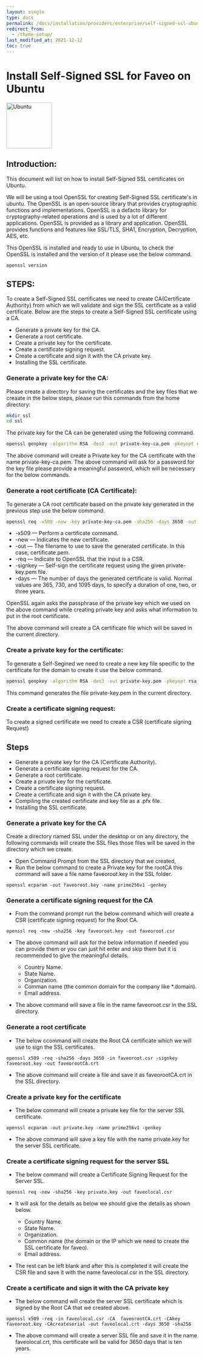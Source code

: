 ```yaml
---
layout: single
type: docs
permalink: /docs/installation/providers/enterprise/self-signed-ssl-ubuntu/
redirect_from:
  - /theme-setup/
last_modified_at: 2021-12-12
toc: true
---
```


# <strong>Install Self-Signed SSL for Faveo on Ubuntu</strong>  <!-- omit in toc -->

<img alt="Ubuntu" src="https://upload.wikimedia.org/wikipedia/commons/thumb/a/ab/Logo-ubuntu_cof-orange-hex.svg/120px-Logo-ubuntu_cof-orange-hex.svg.png" width="120" height="120" />


## <strong>Introduction:</strong>

This document will list on how to install Self-Signed SSL certificates on Ubuntu.

We will be using a tool OpenSSL for creating Self-Signed SSL certificate's in ubuntu.
The OpenSSL is an open-source library that provides cryptographic functions and implementations. OpenSSL is a defacto library for cryptography-related operations and is used by a lot of different applications. OpenSSL is provided as a library and application. OpenSSL provides functions and features like SSL/TLS, SHA1, Encryption, Decryption, AES, etc.

This OpenSSL is installed and ready to use in Ubuntu, to check the OpenSSL is installed and the version of it please use the below command.
```sh
openssl version
```

## <strong>STEPS:</strong>

To create a Self-Signed SSL certificates we need to create CA(Certificate Authority) from which we will validate and sign the SSL certificate as a valid certificate.
Below are the steps to create a Self-Signed SSL certificate using a CA.

- Generate a private key for the CA.
- Generate a root certificate.
- Create a private key for the certificate.
- Create a certificate signing request.
- Create a certificate and sign it with the CA private key.
- Installing the SSL certificate.

### <strong>Generate a private key for the CA:</strong>

Please create a directory for saving the certificates and the key files that we creaate in the below steps, please run this commands from the home directory:
```sh
mkdir ssl
cd ssl
```

The private key for the CA can be generated using the following command.

```sh
openssl genpkey -algorithm RSA -des3 -out private-key-ca.pem -pkeyopt rsa_keygen_bits:4096
```
The above command will create a Private key for the CA certificate with the name private-key-ca.pem. The above command will ask for a password for the key file please provide a meaningful password, which will be necessary for the below commands. 

### <strong>Generate a root certificate (CA Certificate):</strong>

To generate a CA root certificate based on the private key generated in the previous step use the below command.

```sh
openssl req -x509 -new -key private-key-ca.pem -sha256 -days 3650 -out ca-certificate.pem
```
- -x509 — Perform a certificate command.
- -new — Indicates the new certificate.
- -out — The filename to use to save the generated certificate. In this case, certificate.pem.
- -req — Indicate to OpenSSL that the input is a CSR.
- -signkey — Self-sign the certificate request using the given private-key.pem file.
- -days — The number of days the generated certificate is valid. Normal values are 365, 730, and 1095 days, to specify a duration of one, two, or three years.

OpenSSL again asks the passphrase of the private key which we used on the above command while creating private key and asks what information to put in the root certificate.

The above command will create a CA certificate file which will be saved in the current directory.

### <strong>Create a private key for the certificate:</strong>

To generate a Self-Segined we need to create a new key file specific to the certificate for the domain to create it use the below command.

```sh
openssl genpkey -algorithm RSA -des3 -out private-key.pem -pkeyopt rsa_keygen_bits:4096
```
This command generates the file private-key.pem in the current directory.

### <strong>Create a certificate signing request:</strong>

To create a signed certificate we need to create a CSR (certificate signing Request)




## <strong>Steps</strong>

- Generate a private key for the CA (Certificate Authority).
- Generate a certificate signing request for the CA.
- Generate a root certificate.
- Create a private key for the certificate.
- Create a certificate signing request.
- Create a certificate and sign it with the CA private key.
- Compiling the created certificate and key file as a .pfx file.
- Installing the SSL certificate.

### <strong>Generate a private key for the CA</strong>

Create a directory named SSL under the desktop or on any directory, the following commands will create the SSL files those files will be saved in the directory which we create.

- Open Command Prompt from the SSL directory that we created,
- Run the below command to create a Private key for the rootCA this command will save a file name faveoroot.key in the SSL folder.

```
openssl ecparam -out faveoroot.key -name prime256v1 -genkey
```

### <strong>Generate a certificate signing request for the CA</strong>

- From the command prompt run the below command which will create a CSR (certificate signing request) for the Root CA.

```
openssl req -new -sha256 -key faveoroot.key -out faveoroot.csr
```
- The above command will ask for the below information if needed you can provide them or you can just hit enter and skip them but it is recommended to give the meaningful details.

    - Country Name.
    - State Name.
    - Organization.
    - Comman name (the common domain for the company like *.domain).
    - Email address.

- The above command will save a file in the name faveoroot.csr in the SSL directory.

### <strong>Generate a root certificate</strong>

- The below ccommand will create the Root CA certificate which we will use to sign the SSL certificates.


```
openssl x509 -req -sha256 -days 3650 -in faveoroot.csr -signkey faveoroot.key -out faveorootCA.crt
```

- The above command will create a file and save it as faveorootCA.crt in the SSL directory.

### <strong>Create a private key for the certificate</strong>

- The below command will create a private key file for the server SSL certificate.

```
openssl ecparam -out private.key -name prime256v1 -genkey
```

- The above command will save a key file with the name private.key for the server SSL certificate.

### <strong>Create a certificate signing request for the server SSL</strong>

- The below command will create a Certificate Signing Request for the Server SSL.

```
openssl req -new -sha256 -key private.key -out faveolocal.csr
```

- It will ask for the details as below we should give the details as shown below.

    - Country Name.
    - State Name.
    - Organization.
    - Common name (the domain or the IP which we need to create the SSL certificate for faveo).
    - Email address.
- The rest can be left blank and after this is completed it will create the CSR file and save it with the name faveolocal.csr in the SSL directory.

### <strong>Create a certificate and sign it with the CA private key</strong>

- The below command will create the server SSL certificate which is signed by the Root CA that we created above.

```
openssl x509 -req -in faveolocal.csr -CA  faveorootCA.crt -CAkey faveoroot.key -CAcreateserial -out faveolocal.crt -days 3650 -sha256 
```
- The above command will create a server SSL file and save it in the name faveolocal.crt, this certificate will be valid for 3650 days that is ten years.